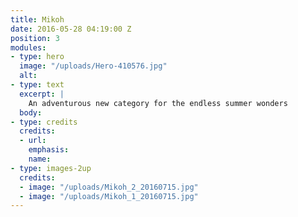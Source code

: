 ```yaml
---
title: Mikoh
date: 2016-05-28 04:19:00 Z
position: 3
modules:
- type: hero
  image: "/uploads/Hero-410576.jpg"
  alt: 
- type: text
  excerpt: |
    An adventurous new category for the endless summer wonders
  body: 
- type: credits
  credits:
  - url: 
    emphasis: 
    name: 
- type: images-2up
  credits:
  - image: "/uploads/Mikoh_2_20160715.jpg"
  - image: "/uploads/Mikoh_1_20160715.jpg"
---
```


